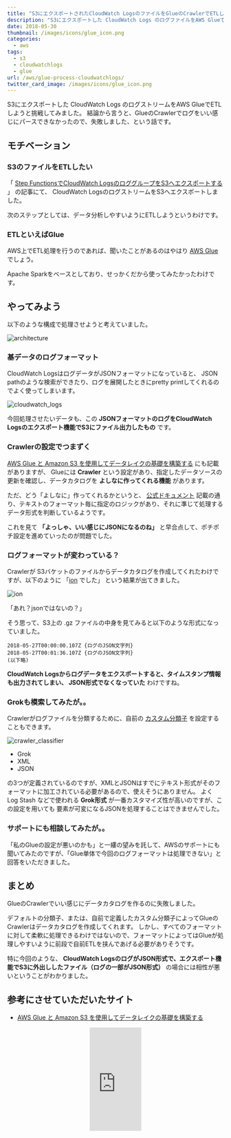 ```yaml
---
title: "S3にエクスポートされたCloudWatch LogsのファイルをGlueのCrawlerでETLしようとして轟沈した話"
description: "S3にエクスポートした CloudWatch Logs のログファイルをAWS GlueでETLしようと挑戦してみました。結論から言うと、GlueのCrawlerがログをいい感じにパースできなかったので、失敗しました、という話です。"
date: 2018-05-30
thumbnail: /images/icons/glue_icon.png
categories:
  - aws
tags:
  - s3
  - cloudwatchlogs
  - glue
url: /aws/glue-process-cloudwatchlogs/
twitter_card_image: /images/icons/glue_icon.png
---
```


S3にエクスポートした CloudWatch Logs のログストリームをAWS GlueでETLしようと挑戦してみました。
結論から言うと、GlueのCrawlerでログをいい感じにパースできなかったので、失敗しました、という話です。

## モチベーション

### S3のファイルをETLしたい

「 [Step FunctionsでCloudWatch LogsのロググループをS3へエクスポートする](/aws/export-cloudwatchlogs-to-s3/) 」 の記事にて、
CloudWatch LogsのログストリームをS3へエクスポートしました。

次のステップとしては、データ分析しやすいようにETLしようというわけです。

### ETLといえばGlue

AWS上でETL処理を行うのであれば、聞いたことがあるのはやはり [AWS Glue](https://aws.amazon.com/jp/glue/) でしょう。

Apache Sparkをベースとしており、せっかくだから使ってみたかったわけです。

## やってみよう

以下のような構成で処理させようと考えていました。

![architecture](/images/20180530/architecture.png)

### 基データのログフォーマット

CloudWatch LogsはログデータがJSONフォーマットになっていると、
JSON pathのような検索ができたり、ログを展開したときにpretty printしてくれるのでよく使ってしまいます。

![cloudwatch_logs](/images/20180530/cloudwatch_logs.png)

今回処理させたいデータも、この **JSONフォーマットのログをCloudWatch Logsのエクスポート機能でS3にファイル出力したもの** です。

### Crawlerの設定でつまずく

[AWS Glue と Amazon S3 を使用してデータレイクの基礎を構築する](https://aws.amazon.com/jp/blogs/news/build-a-data-lake-foundation-with-aws-glue-and-amazon-s3/) にも記載がありますが、
Glueには **Crawler** という設定があり、指定したデータソースの更新を確認し、データカタログを **よしなに作ってくれる機能** があります。

ただ、どう「よしなに」作ってくれるかというと、 [公式ドキュメント](https://docs.aws.amazon.com/ja_jp/glue/latest/dg/add-classifier.html)
記載の通り、テキストのフォーマット毎に指定のロジックがあり、それに準じて処理するデータ形式を判断しているようです。

これを見て **「よっしゃ、いい感じにJSONになるのね」** と早合点して、ポチポチ設定を進めていったのが問題でした。

### ログフォーマットが変わっている？

Crawlerが S3バケットのファイルからデータカタログを作成してくれたわけですが、以下のように 「[ion](http://amzn.github.io/ion-docs/) でした」
という結果が出てきました。

![ion](/images/20180530/ion.png)

「あれ？jsonではないの？」

そう思って、S3上の .gz ファイルの中身を見てみると以下のような形式になっていました。

```
2018-05-27T00:00:00.107Z {ログのJSON文字列}
2018-05-27T00:01:36.107Z {ログのJSON文字列}
(以下略)
```

**CloudWatch Logsからログデータをエクスポートすると、タイムスタンプ情報も出力されてしまい、 JSON形式でなくなっていた** わけですね。

### Grokも模索してみたが。。

Crawlerがログファイルを分類するために、自前の [カスタム分類子](https://docs.aws.amazon.com/ja_jp/glue/latest/dg/custom-classifier.html) を設定することもできます。

![crawler_classifier](/images/20180530/crawler_classifier.png)

* Grok
* XML
* JSON

の3つが定義されているのですが、XMLとJSONはすでにテキスト形式がそのフォーマットに加工されている必要があるので、使えそうにありません。
よく Log Stash などで使われる **Grok形式** が一番カスタマイズ性が高いのですが、この設定を用いても
要素が可変になるJSONを処理することはできませんでした。

### サポートにも相談してみたが。。

「私のGlueの設定が悪いのかも」と一縷の望みを託して、AWSのサポートにも聞いてみたのですが、「Glue単体で今回のログフォーマットは処理できない」と回答をいただきました。

## まとめ

GlueのCrawlerでいい感じにデータカタログを作るのに失敗しました。

デフォルトの分類子、または、自前で定義したカスタム分類子によってGlueのCrawlerはデータカタログを作成してくれます。
しかし、すべてのフォーマットに対して柔軟に処理できるわけではないので、フォーマットによってはGlueが処理しやすいように前段で自前ETLを挟んであげる必要がありそうです。

特に今回のような、 **CloudWatch LogsのログがJSON形式で、エクスポート機能でS3に外出ししたファイル（ログの一部がJSON形式）** の場合には相性が悪いということがわかりました。

## 参考にさせていただいたサイト

* [AWS Glue と Amazon S3 を使用してデータレイクの基礎を構築する](https://aws.amazon.com/jp/blogs/news/build-a-data-lake-foundation-with-aws-glue-and-amazon-s3/)

<div align="center">
<iframe style="width:120px;height:240px;" marginwidth="0" marginheight="0" scrolling="no" frameborder="0" src="https://rcm-fe.amazon-adsystem.com/e/cm?ref=qf_sp_asin_til&t=soudegesu-22&m=amazon&o=9&p=8&l=as1&IS2=1&detail=1&asins=4798155160&linkId=e91e78f505e53d2986a0635db4aad1ce&bc1=ffffff&lt1=_blank&fc1=333333&lc1=0066c0&bg1=ffffff&f=ifr">
    </iframe>
</div>
